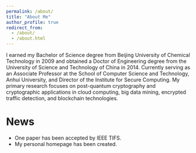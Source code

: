 ```yaml
---
permalink: /about/
title: "About Me"
author_profile: true
redirect_from: 
  - /about/
  - /about.html
---
```

I earned my Bachelor of Science degree from Beijing University of Chemical Technology in 2009 and obtained a Doctor of Engineering degree from the University of Science and Technology of China in 2014. Currently serving as an Associate Professor at the School of Computer Science and Technology, Anhui University, and Director of the Institute for Secure Computing. My primary research focuses on post-quantum cryptography and cryptographic applications in cloud computing, big data mining, encrypted traffic detection, and blockchain technologies.  
# News
* One paper has been accepted by IEEE TIFS.
* My personal homepage has been created.
